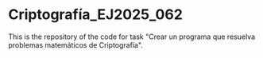# Criptografía_EJ2025_062
This is the repository of the code for task "Crear un programa que resuelva problemas matemáticos de Criptografía".
